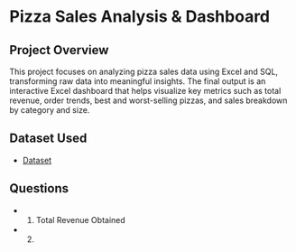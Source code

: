 # Pizza Sales Analysis & Dashboard
## Project Overview
This project focuses on analyzing pizza sales data using Excel and SQL, transforming raw data into meaningful insights. The final output is an interactive Excel dashboard that helps visualize key metrics such as total revenue, order trends, best and worst-selling pizzas, and sales breakdown by category and size.

## Dataset Used
- <a href="https://github.com/deep-ika/dataAnalysis-excelDashboard/blob/main/pizza_sales.xlsx"> Dataset </a>

## Questions
- 1.	Total Revenue Obtained
-  2.	
